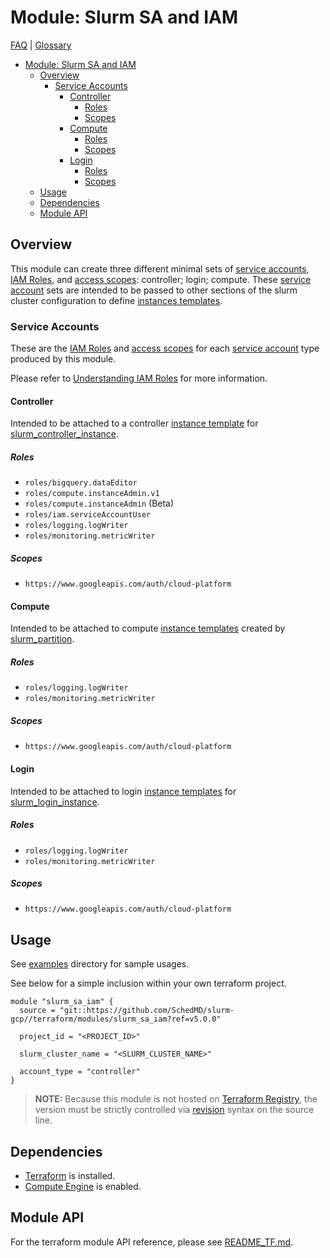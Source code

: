 # Module: Slurm SA and IAM

[FAQ](../../../docs/faq.md) | [Glossary](../../../docs/glossary.md)

<!-- mdformat-toc start --slug=github --no-anchors --maxlevel=6 --minlevel=1 -->

- [Module: Slurm SA and IAM](#module-slurm-sa-and-iam)
  - [Overview](#overview)
    - [Service Accounts](#service-accounts)
      - [Controller](#controller)
        - [Roles](#roles)
        - [Scopes](#scopes)
      - [Compute](#compute)
        - [Roles](#roles-1)
        - [Scopes](#scopes-1)
      - [Login](#login)
        - [Roles](#roles-2)
        - [Scopes](#scopes-2)
  - [Usage](#usage)
  - [Dependencies](#dependencies)
  - [Module API](#module-api)

<!-- mdformat-toc end -->

## Overview

This module can create three different minimal sets of
[service accounts](../../../docs/glossary.md#service-account),
[IAM Roles](../../../docs/glossary.md#iam-roles), and
[access scopes](../../../docs/glossary.md#access-scopes): controller; login;
compute. These [service account](../../../docs/glossary.md#service-account) sets
are intended to be passed to other sections of the slurm cluster configuration
to define [instances templates](../../../docs/glossary.md#instance-template).

### Service Accounts

These are the [IAM Roles](../../../docs/glossary.md#iam-roles) and
[access scopes](../../../docs/glossary.md#access-scopes) for each
[service account](../../../docs/glossary.md#service-account) type produced by
this module.

Please refer to
[Understanding IAM Roles](https://cloud.google.com/iam/docs/understanding-roles)
for more information.

#### Controller

Intended to be attached to a controller
[instance template](../../../docs/glossary.md#instance-template) for
[slurm_controller_instance](../slurm_controller_instance/).

##### Roles

- `roles/bigquery.dataEditor`
- `roles/compute.instanceAdmin.v1`
- `roles/compute.instanceAdmin` (Beta)
- `roles/iam.serviceAccountUser`
- `roles/logging.logWriter`
- `roles/monitoring.metricWriter`

##### Scopes

- `https://www.googleapis.com/auth/cloud-platform`

#### Compute

Intended to be attached to compute
[instance templates](../../../docs/glossary.md#instance-template) created by
[slurm_partition](../slurm_partition/).

##### Roles

- `roles/logging.logWriter`
- `roles/monitoring.metricWriter`

##### Scopes

- `https://www.googleapis.com/auth/cloud-platform`

#### Login

Intended to be attached to login
[instance templates](../../../docs/glossary.md#instance-template) for
[slurm_login_instance](../slurm_login_instance/).

##### Roles

- `roles/logging.logWriter`
- `roles/monitoring.metricWriter`

##### Scopes

- `https://www.googleapis.com/auth/cloud-platform`

## Usage

See [examples](../../examples/slurm_sa_iam) directory for sample usages.

See below for a simple inclusion within your own terraform project.

```hcl
module "slurm_sa_iam" {
  source = "git::https://github.com/SchedMD/slurm-gcp//terraform/modules/slurm_sa_iam?ref=v5.0.0"

  project_id = "<PROJECT_ID>"

  slurm_cluster_name = "<SLURM_CLUSTER_NAME>"

  account_type = "controller"
}
```

> **NOTE:** Because this module is not hosted on
> [Terraform Registry](../../../docs/glossary.md#terraform-registry), the
> version must be strictly controlled via
> [revision](https://www.terraform.io/language/modules/sources#selecting-a-revision)
> syntax on the source line.

## Dependencies

- [Terraform](https://www.terraform.io/downloads.html) is installed.
- [Compute Engine](../../../docs/glossary.md#compute-engine) is enabled.

## Module API

For the terraform module API reference, please see
[README_TF.md](./README_TF.md).
